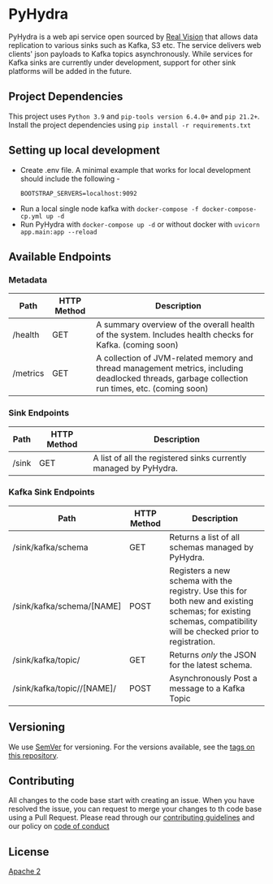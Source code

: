 # PyHydra

PyHydra is a web api service open sourced by [Real Vision](realvision.com) that allows data replication to various sinks such as Kafka, S3 etc. 
The service delivers web clients' json payloads to Kafka topics asynchronously. While services for Kafka sinks are 
currently under development, support for other sink platforms will be added in the future.

## Project Dependencies

This project uses `Python 3.9` and `pip-tools version 6.4.0+` and `pip 21.2+`. Install the project dependencies
using `pip install -r requirements.txt`

## Setting up local development
- Create .env file. A minimal example that works for local development should include the following -
  ```
  BOOTSTRAP_SERVERS=localhost:9092
  ```
- Run a local single node kafka with `docker-compose -f docker-compose-cp.yml up -d`
- Run PyHydra with `docker-compose up -d` or without docker with `uvicorn app.main:app --reload`

## Available Endpoints

### Metadata
| Path     | HTTP Method | Description                                                                                                                        |
|----------|-------------|------------------------------------------------------------------------------------------------------------------------------------|
| /health  | GET         | A summary overview of the overall health of the system.  Includes health checks for Kafka. (coming soon)                                        |
| /metrics | GET         | A collection of JVM-related memory and thread management metrics, including deadlocked threads, garbage collection run times, etc. (coming soon) |


### Sink Endpoints
| Path       | HTTP Method | Description                                                                          |
|------------|-------------|--------------------------------------------------------------------------------------|
| /sink | GET         | A list of all the registered sinks currently managed by PyHydra.                   |

### Kafka Sink Endpoints
| Path | HTTP Method | Description |
|------------------------------------|-------------|------------------------------------------------------------------------------------------------------------------------------------------------------------------|
| /sink/kafka/schema | GET | Returns a list of all schemas managed by PyHydra. |
| /sink/kafka/schema/[NAME] | POST | Registers a new schema with the registry. Use this for both new and existing schemas; for existing schemas, compatibility will be checked prior to registration. |
| /sink/kafka/topic/ | GET | Returns _only_ the JSON for the latest schema. |
| /sink/kafka/topic//[NAME]/ | POST | Asynchronously Post a message to a Kafka Topic |

## Versioning

We use [SemVer](http://semver.org/) for versioning. For the versions available, see the [tags on this repository](https://github.com/realvisiontv/PyHydra/tags).

## Contributing
All changes to the code base start with creating an issue. When you have resolved the issue, you can request to merge your changes to th code base using a Pull Request. Please read through our [contributing guidelines](https://github.com/realvisiontv/PyHydra/blob/ab070d5bd8a3927827e5eb96fc99939d20d7686e/CONTRIBUTING.md) and our policy on [code of conduct](https://github.com/realvisiontv/PyHydra/blob/efda78268acbffc8a194e20f822547cdc7a6caa5/CODE_OF_CONDUCT.md)

## License
[Apache 2](https://choosealicense.com/licenses/apache-2.0/)

